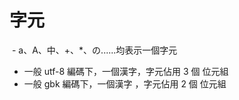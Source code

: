 # 字元
 - a、A、中、+、*、の......均表示一個字元

 - 一般 utf-8 編碼下，一個漢字，字元佔用 3 個 位元組
 - 一般 gbk 編碼下，一個漢字 ，字元佔用 2 個 位元組